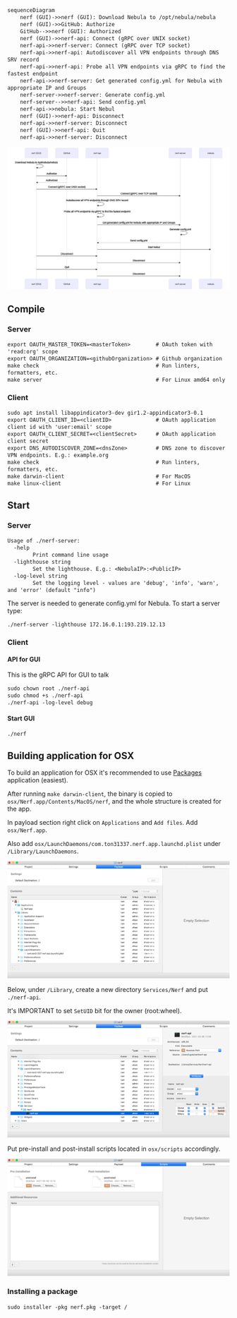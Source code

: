 ```
sequenceDiagram
    nerf (GUI)->>nerf (GUI): Download Nebula to /opt/nebula/nebula
    nerf (GUI)->>GitHub: Authorize
    GitHub-->>nerf (GUI): Authorized
    nerf (GUI)->>nerf-api: Connect (gRPC over UNIX socket)
    nerf-api->>nerf-server: Connect (gRPC over TCP socket)
    nerf-api->>nerf-api: Autodiscover all VPN endpoints through DNS SRV record
    nerf-api->>nerf-api: Probe all VPN endpoints via gRPC to find the fastest endpoint
    nerf-api->>nerf-server: Get generated config.yml for Nebula with appropriate IP and Groups
    nerf-server->>nerf-server: Generate config.yml
    nerf-server-->>nerf-api: Send config.yml
    nerf-api->>nebula: Start Nebul
    nerf (GUI)->>nerf-api: Disconnect
    nerf-api->>nerf-server: Disconnect
    nerf (GUI)->>nerf-api: Quit
    nerf-api->>nerf-server: Disconnect
```

![](/doc/img/sequence.png)

## Compile

### Server

```
export OAUTH_MASTER_TOKEN=<masterToken>        # OAuth token with 'read:org' scope
export OAUTH_ORGANIZATION=<githubOrganization> # Github organization
make check                                     # Run linters, formatters, etc.
make server                                    # For Linux amd64 only
```

### Client

```
sudo apt install libappindicator3-dev gir1.2-appindicator3-0.1
export OAUTH_CLIENT_ID=<clientID>              # OAuth application client id with 'user:email' scope
export OAUTH_CLIENT_SECRET=<clientSecret>      # OAuth application client secret
export DNS_AUTODISCOVER_ZONE=<dnsZone>         # DNS zone to discover VPN endpoints. E.g.: example.org
make check                                     # Run linters, formatters, etc.
make darwin-client                             # For MacOS
make linux-client                              # For Linux
```

## Start

### Server

```
Usage of ./nerf-server:
  -help
    	Print command line usage
  -lighthouse string
    	Set the lighthouse. E.g.: <NebulaIP>:<PublicIP>
  -log-level string
    	Set the logging level - values are 'debug', 'info', 'warn', and 'error' (default "info")
```

The server is needed to generate config.yml for Nebula. To start a server type:
```
./nerf-server -lighthouse 172.16.0.1:193.219.12.13
```

### Client

#### API for GUI

This is the gRPC API for GUI to talk

```
sudo chown root ./nerf-api
sudo chmod +s ./nerf-api
./nerf-api -log-level debug
```

#### Start GUI

```
./nerf
```

## Building application for OSX

To build an application for OSX it's recommended to use [Packages](http://s.sudre.free.fr/Software/Packages/about.html) application (easiest).

After running `make darwin-client`, the binary is copied to `osx/Nerf.app/Contents/MacOS/nerf`, and the whole structure is created for the app.

In payload section right click on `Applications` and `Add files`. Add `osx/Nerf.app`.

Also add `osx/LaunchDaemons/com.ton31337.nerf.app.launchd.plist` under `/Library/LaunchDaemons`.

![](/doc/img/payload1.png)

Below, under `/Library`, create a new directory `Services/Nerf` and put `./nerf-api`.

It's IMPORTANT to set `SetUID` bit for the owner (root:wheel).

![](/doc/img/payload2.png)

Put pre-install and post-install scripts located in `osx/scripts` accordingly.

![](/doc/img/scripts.png)

### Installing a package

```
sudo installer -pkg nerf.pkg -target /
```
